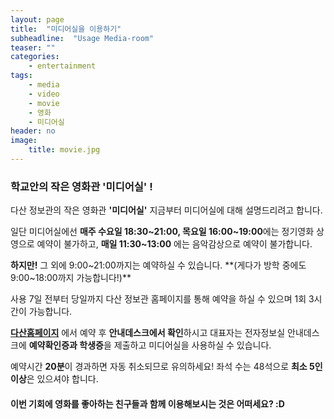 ```yaml
---
layout: page
title:  "미디어실을 이용하기"
subheadline:  "Usage Media-room"
teaser: ""
categories:
    - entertainment
tags:
    - media
    - video
    - movie
    - 영화
    - 미디어실
header: no
image:
    title: movie.jpg
---
```


### 학교안의 작은 영화관 '미디어실' !

다산 정보관의 작은 영화관 **'미디어실'** 지금부터 미디어실에 대해 설명드리려고 합니다.

일단 미디어실에선 **매주 수요일 18:30~21:00, 목요일 16:00~19:00**에는 정기영화 상영으로 예약이 불가하고, **매일 11:30~13:00** 에는 음악감상으로 예약이 불가합니다.

**하지만!** 그 외에 9:00~21:00까지는 예약하실 수 있습니다.
**(게다가 방학 중에도 9:00~18:00까지 가능합니다!)**

사용 7일 전부터 당일까지 다산 정보관 홈페이지를 통해 예약을 하실 수 있으며 1회 3시간이 가능합니다.

**[다산홈페이지](http://dasan.koreatech.ac.kr/index.ax?sso=ok)** 에서 예약 후 **안내데스크에서 확인**하시고
대표자는 전자정보실 안내데스크에 **예약확인증과 학생증**을 제출하고 미디어실을 사용하실 수 있습니다.

예약시간 **20분**이 경과하면 자동 취소되므로 유의하세요!
좌석 수는 48석으로 **최소 5인 이상**은 있으셔야 합니다.

#### 이번 기회에 영화를 좋아하는 친구들과 함께 이용해보시는 것은 어떠세요? :D

